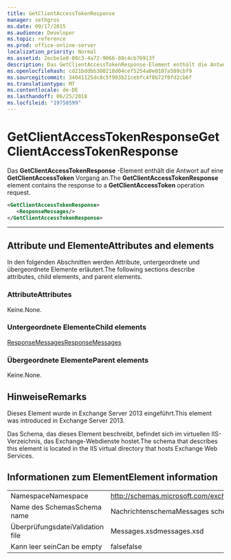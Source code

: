 ```yaml
---
title: GetClientAccessTokenResponse
manager: sethgros
ms.date: 09/17/2015
ms.audience: Developer
ms.topic: reference
ms.prod: office-online-server
localization_priority: Normal
ms.assetid: 2ecbe1e0-00c3-4a72-9066-08c4cb76913f
description: Das GetClientAccessTokenResponse-Element enthält die Antwort auf eine GetClientAccessToken Vorgang an.
ms.openlocfilehash: cd21bddbb300218d04cef5254a0e0107a509cbf9
ms.sourcegitcommit: 34041125dc8c5f993b21cebfc4f8b72f0fd2cb6f
ms.translationtype: MT
ms.contentlocale: de-DE
ms.lasthandoff: 06/25/2018
ms.locfileid: "19758599"
---
```

# <a name="getclientaccesstokenresponse"></a><span data-ttu-id="5ae96-103">GetClientAccessTokenResponse</span><span class="sxs-lookup"><span data-stu-id="5ae96-103">GetClientAccessTokenResponse</span></span>

<span data-ttu-id="5ae96-104">Das **GetClientAccessTokenResponse** -Element enthält die Antwort auf eine **GetClientAccessToken** Vorgang an.</span><span class="sxs-lookup"><span data-stu-id="5ae96-104">The **GetClientAccessTokenResponse** element contains the response to a **GetClientAccessToken** operation request.</span></span> 
  
```XML
<GetClientAccessTokenResponse>
   <ResponseMessages/>
</GetClientAccessTokenResponse>
```

 ****
## <a name="attributes-and-elements"></a><span data-ttu-id="5ae96-105">Attribute und Elemente</span><span class="sxs-lookup"><span data-stu-id="5ae96-105">Attributes and elements</span></span>

<span data-ttu-id="5ae96-106">In den folgenden Abschnitten werden Attribute, untergeordnete und übergeordnete Elemente erläutert.</span><span class="sxs-lookup"><span data-stu-id="5ae96-106">The following sections describe attributes, child elements, and parent elements.</span></span>
  
### <a name="attributes"></a><span data-ttu-id="5ae96-107">Attribute</span><span class="sxs-lookup"><span data-stu-id="5ae96-107">Attributes</span></span>

<span data-ttu-id="5ae96-108">Keine.</span><span class="sxs-lookup"><span data-stu-id="5ae96-108">None.</span></span>
  
### <a name="child-elements"></a><span data-ttu-id="5ae96-109">Untergeordnete Elemente</span><span class="sxs-lookup"><span data-stu-id="5ae96-109">Child elements</span></span>

[<span data-ttu-id="5ae96-110">ResponseMessages</span><span class="sxs-lookup"><span data-stu-id="5ae96-110">ResponseMessages</span></span>](responsemessages.md)
  
### <a name="parent-elements"></a><span data-ttu-id="5ae96-111">Übergeordnete Elemente</span><span class="sxs-lookup"><span data-stu-id="5ae96-111">Parent elements</span></span>

<span data-ttu-id="5ae96-112">Keine.</span><span class="sxs-lookup"><span data-stu-id="5ae96-112">None.</span></span>
  
## <a name="remarks"></a><span data-ttu-id="5ae96-113">Hinweise</span><span class="sxs-lookup"><span data-stu-id="5ae96-113">Remarks</span></span>

<span data-ttu-id="5ae96-114">Dieses Element wurde in Exchange Server 2013 eingeführt.</span><span class="sxs-lookup"><span data-stu-id="5ae96-114">This element was introduced in Exchange Server 2013.</span></span>
  
<span data-ttu-id="5ae96-115">Das Schema, das dieses Element beschreibt, befindet sich im virtuellen IIS-Verzeichnis, das Exchange-Webdienste hostet.</span><span class="sxs-lookup"><span data-stu-id="5ae96-115">The schema that describes this element is located in the IIS virtual directory that hosts Exchange Web Services.</span></span>
  
## <a name="element-information"></a><span data-ttu-id="5ae96-116">Informationen zum Element</span><span class="sxs-lookup"><span data-stu-id="5ae96-116">Element information</span></span>

|||
|:-----|:-----|
|<span data-ttu-id="5ae96-117">Namespace</span><span class="sxs-lookup"><span data-stu-id="5ae96-117">Namespace</span></span>  <br/> |http://schemas.microsoft.com/exchange/services/2006/messages  <br/> |
|<span data-ttu-id="5ae96-118">Name des Schemas</span><span class="sxs-lookup"><span data-stu-id="5ae96-118">Schema name</span></span>  <br/> |<span data-ttu-id="5ae96-119">Nachrichtenschema</span><span class="sxs-lookup"><span data-stu-id="5ae96-119">Messages schema</span></span>  <br/> |
|<span data-ttu-id="5ae96-120">Überprüfungsdatei</span><span class="sxs-lookup"><span data-stu-id="5ae96-120">Validation file</span></span>  <br/> |<span data-ttu-id="5ae96-121">Messages.xsd</span><span class="sxs-lookup"><span data-stu-id="5ae96-121">messages.xsd</span></span>  <br/> |
|<span data-ttu-id="5ae96-122">Kann leer sein</span><span class="sxs-lookup"><span data-stu-id="5ae96-122">Can be empty</span></span>  <br/> |<span data-ttu-id="5ae96-123">false</span><span class="sxs-lookup"><span data-stu-id="5ae96-123">false</span></span>  <br/> |
   

